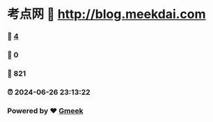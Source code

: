 # 考点网 :link: http://blog.meekdai.com 
### :page_facing_up: [4](http://blog.meekdai.com/tag.html) 
### :speech_balloon: 0 
### :hibiscus: 821 
### :alarm_clock: 2024-06-26 23:13:22 
### Powered by :heart: [Gmeek](https://github.com/Meekdai/Gmeek)

